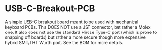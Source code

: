 # USB-C-Breakout-PCB
A simple USB-C breakout board meant to be used with mechanical keyboard PCBs. This DOES NOT use a JST connector, but rather a Molex one. It also does not use the standard Hirose Type-C port (which is prone to snapping off boards) but rather a more secure though more expensive hybrid SMT/THT Wurth port. See the BOM for more details.
